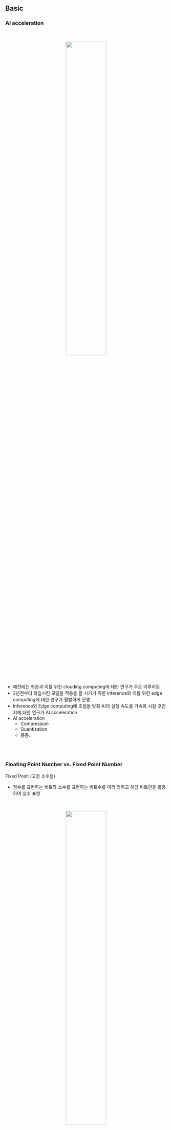 ## Basic
### AI acceleration

<br>

<p align=center><img src="./images/4/11.png" width=50%></p>

<br>


- 예전에는 학습과 이를 위한 clouding computing에 대한 연구가 주로 이루어짐
- 2년전부터 학습시킨 모델을 적용을 잘 시키기 위한 Inference와 이를 위한 edge computing에 대한 연구가 활발하게 진행
- Inference와 Edge computing에 초점을 맞춰 AI의 실행 속도를 가속화 시킬 것인지에 대한 연구가 AI acceleration
- AI acceleration
    - Compression
    - Quantization
    - 등등..

<br>
<br>

### Floating Point Number vs. Fixed Point Number
Fixed Point (고정 소수점)
-  정수를 표현하는 비트와 소수를 표현하는 비트수를 미리 정하고 해당 비트만을 활용하여 실수 표현

<br>

<p align=center><img src="./images/4/1.png" width=50%></p>

<br>

- 예시

<br>

$${7.625}_{10}={111.101}_{2}$$

<br>

<p align=center><img src="./images/4/3.png" width=50%></p>

<br>

Floating Point (부동 소수점)
- 고정 소수점 방식과 비트를 사용하는 체계가 다르며 이를 표현하는 다양한 체계 존재
    - 일반적으로 IEEE 754 방식을 많이 사용 

<br>

<p align=center><img src="./images/4/2.png" width=50%></p>

<br>

- 예시
    - 이진수 변환 : ${7.625}_{10}={111.101}_{2} $
    - 정규화 : ${1.11101}_{2}\times2^{2} $
    - Exponent : $2_{10}+127_{10} (bias)=129_{10}=10000001_{2}$
    - Mantissa : $11101_{2}$

<br>

<p align=center><img src="./images/4/4.png" width=50%></p>

<br>
<br>

### Quantization (양자화)
- 양자화 기법은 32bit floating point 기반의 학습 파라미터들을 이보다 낮은 비트 폭(비트 너비, 비트 수)로 표현하기 위해 사용
- 보통 deep learning에서 양자화는 32bit floating point 에서 8bit integer로 맵핑하는 것을 의미 

<br>

<p align=center><img src="./images/4/12.png" width=50%></p>

<br>

- 양자화를 수행하는 대상은 모델의 가중치(weight), 활성화 출력(activation), 그리고 기울기(gradient) 모두가 해당 가능
- 기울기의 경우 분포가 매우 극단적일 수 있고 양자화 오류로 인해 학습 중 파라미터의 값들이 수렴이 안되는 문제로 양자화 대상으로 크게 고려되고 있지는 않음 


Dynamic Range
-  숫자의 표현 범위를 의미

Precision / Resolution
- 범위 내에서 얼마나 세밀하게 숫자를 나눠서 표현하는지 

<br>
<br>

# A Survey of Quantization Methods for Efficient Neural Network Inference
## Ⅲ Basic Conceopts of Quantization
### A. Problem Setup and Notations

<br>
<br>

### B. Uniform Quantization

<br>
<p align=center><img src="./images/4/14.png" width=50%></p>
<br>

- NN (Neural Network)의 가중치와 활성화 출력인 floating point 값을 작은 precision 범위로 맵핑시키는 함수를 정의하는 것이 우선
- 가장 보편적인 quantization 식은 아래와 같음 

<br>

$$Q(r)=Int(r/S)-Z$$
$$Q : Quantization \ operator$$
$$r : real \ valued \ input \ (weights \ or \ activations)$$
$$S : scaling \ factor$$
$$X : integer \ zero \ point$$

<br>

- $Int$ 함수는 rounding operation을 통해 실수 값을 정수값으로 변환
    - 가장 가까운 정수의 값으로 할당 또는 truncation, ... 
- $Z$는 영점(0)을 의미하는데 실수 0에 맵핑이 되는 정수의 값


<br>

*cf*
- 논문에 나와있지는 않지만 위의 과정을 거친 후 $Clip$ 과정이 필요한 경우도 존재

<br>

$$Q(r)=Clip(Int(r/S)-Z)$$

<br>

<p align=center><img src="./images/4/5.png" width=50%></p>

<br>

- 이 방법은 **uniform quantization**
    - 실수와 정수간의 맵핑을 만들 때 각 구간, 즉 양자화 레벨을 균등하게 나눔
- 비 균등하게 나누는 방법을 **non-uniform quantization**이라고 함
- 이 방법은 양자화 된 값 $Q(r)$에서 실수값 $r$로 값을 다시 변환 가능하고 이를 **dequantization** 이라 함

<br>

$$\widetilde{r}=S\left (Q(r)+Z\right )$$

<br>

- $\widetilde{r}$ 은 rounding operation 때문에 $r$과 같지 않을 수도 있음

<br>
<br>

### C. Symmetric and Asymmetric Quantization
- Uniform quantization의 가장 중요한 요소는 scaling factor인 $S$를 선택하는 것

<br>

$$S=\frac{\beta-\alpha}{2^{b}-1}$$

$$[\alpha, \beta] : clipping \ range$$

$$b : quantization \ bit \ width$$

<br>

$$Z=-round(\frac{\alpha}{S})-2^{b-1}$$

<br>

- 가장 먼저 $[\alpha, \beta]$ 의 범위를 결정해야 하는데 이 과정을 **calibration** 이라고 하기도 함

<br>

- $[\alpha, \beta]$은 칩이 ARM인지 Intel 계열인지에 따라 다름
    - ARM : MinMax 이용
    - Intel : Histogram 이용 
- MinMax에서 $[\alpha, \beta]=[r_{min}, r_{max}]$ 이고 이는 **asymmetric quantization** 영역
    - **Asymmetric quantization**는 $-\alpha\neq\beta$ 인 경우
    - **Symmetric quantization**은 $-\alpha=\beta$ 인 경우


<br>
<p align=center><img src="./images/4/6.png" width=50%></p>
<br>

- MinMax 에시
    - FP32 -> INT8로 변환

    <br>

    <p align=center><img src="./images/4/13.png" width=50%></p>

    <br>

    - Min = -4.75, Max = 4.67

    $$S=\frac{\beta-\alpha}{2^{b}-1}=\frac{4.67-(-4.75)}{256-1}=\frac{9.42}{255}=0.037$$

    $$Z=-round(\frac{\alpha}{S})-2^{b-1}=-round(\frac{-4.75}{0.037})-2^{7}=-round(-128.38)-128=128-128=0$$

    $$Q(-3.57)=Int(-3.57/0.037)-0=-96$$

<br>

- MinMax를 이용하여 symmetric quantization 적용 가능
    - $-\alpha=\beta=\max(\left| r_{max}\right|, \left| r_{min}\right|)$ 
- Asymmetric quantization은 symmetric 과 비교하여 더 타이트한 clipping range를 가지게 됨
- 이는 양자화하고자 하는 가중치나 activation들이 불균형 할 때 중요함
    - activation ReLU를 통과한 값은 언제나 양수의 값을 가짐 
- 하지만 $Z=0$가 되므로 symmetric을 이용할 때는 식이 간단해 질 수 있음

<br>

$$Q(r)=Int(\frac{r}{S})$$

<br>

- Scaling factor를 결정하는 2가지 선택
    - **Full range** 
        - floor rounding mode : $S=\frac{2max(|r|)}{2^{n}-1}$
        - INT8 range  : $[-128, 127]$

    - **Restricted range**
        - $S=\frac{max(|r)}{2^{n-1}-1}$
        - INT8 range : $[-127, 127]$

- Full range가 더 정확

<br>

- Symmetric quantization가 실제로 더 많이 사용됨
    - $Z=0$이 되어서 추론하는 동안 계산 비용이 줄어듦
    - 더 직관적으로 적용이 가능

<br>

- MinMax를 이용하여 symmetric, asymmetric quantization을 진행하는 것은 매우 많이 사용하는 방법
- 하지만 이는 데이터의 이상치에 매우 민감
    - 불필요하게 범위를 늘리고 그 결과로 quantization의 resolution이 감소
- 이를 해결할 방법은 MinMax 대신 percentile을 사용하는 것 
    - 즉, 가장 큰 수 대신 i번째로 큰/작은 수를 $\beta, \alpha$ 로 사용 
- 또는 실수 값과 양자화된 값 사이의 information loss 등의 KL divergence를 최소화하는 $\alpha$와 $\beta$를 선택하는 방법 이용

<br>

**Summary (Symmetric vs Asymmetric Quantization)**
- Symmetric quantization은 symmetric range를 사용하여 clipping 분할
- $Z=0$ 이기 때문에 쉽게 계산과 적용 가능
- 범위가 왜곡되거나 symmetric 하지 않은 경우에서는 좋은 성능을 내지 못함
- 이런 경우에는 asymmetric quantization 사용


<br>
<br>

### D. Range Calibration Algorithms : Static vs Dynamic Quantization
- Quantization 방법을 나누는 다른 방법은 **언제** clipping range를 결정하는지
    - **Static quantization**
        - 모델의 가중치와 활성화 출력 모두 양자화 사전에 진행
        - 즉, clipping range가 사전에 미리 계산이 되어있고 추론 시에 고정된 값으로 사용되는 방법
        - 샘플 입력 데이터를 준비하여 clipping range를 정함
    - **Dynamic quantization**
        - 모델의 가중치값들은 pretrained 되어 정해진 값
        - 모델의 가중치에 대해서만 양자화 진행
        - 활성화 출력은 추론할 때 동적으로 양자화
            - 활성화 출력은 메모리에 32bit floating point로 read, write
            - 추론할 때
- 이 range는 가중치에 대해서는 정적으로 계산이 되고 파라미터들은 추론하는 동안 보통 고정됨

<br>



<br>

- Dynamic quantization에서 런타임동안 각 activation map의 clipping range는 
- 이 방식은 실시간 신호 통계의 계산이 필요하며 이는 매우 큰 오버헤드를 가짐 
- 하지만 dynamic quantization은 각 input마다 정확한 signal range를 계산하므로 더 높은 정확도를

<br>

- d이

<br>

**Summary (Dynamic vs Static Quantization)**
- Dynamic quantization은 동적으로 각 activation의 clipping range를 계산하여 대체로 높은 정확도를 얻음
- 하지만 신호를 동적으로 계산하는 것은 매우 비용이 비싸기 때문에 주로 clipping range가 모든 입력에서 고정된 static quantization을 사용 

<br>
<br>

### E. Quantization Granularity
- 대부분의 computer vision에서, 하나의 layer로 들어가는 activation input은 많은 다양한 필터들과 convolution 연산을 진행

<br>

<p align=center><img src="./images/4/7.png" width=30%></p>

<br>

- 각 convolution filter 다른 범위의 값들을 가지고 있음
- 가중치 (weights)에 대해 clipping 범위를 계산을 어느 세부 수준에서 계산할 것인가에 대하여 quantization 방법을 나눌 수 있음
    - **Layerwise Quantization** 
    - **Groupwise Quantization**

<br>

<p align=center><img src="./images/4/8.png" width=50%></p>

<br>

#### a) Layerwise Quantization
- 한 layer의 모든 convolution filter들의 가중치를 고려하여 clipping range를 고려
- 한 layer의 모든 filter들에 같은 clipping range 적용
- 이 방법은 적용하기에는 매우 쉽지만, 각 filter들의 분포가 다양하기 때문에 정확도가 높지 않음
- 한 convolution filter가 상대적으로 작은 범위의 파라미터를 가진다면, quantization resolution을 손실 할 수 있음 (다른 filter는 상대적으로 큰 값을 가짐)

<br>

#### b) Groupwise Quantization
- 한 layer 안에서 여러 개의 서로 다른 channel들을 그룹화하여 clipping range를 계산 가능 
- 이 방법은 하나의 convolution/activation에 걸쳐 파라미터의 분포가 많이 달라지는 경우에 유용
- 하지만 다른 scaling factor를 계산해야 한다는 단점 존재

<br>

#### c) Channelwise Quantization
- 보편적으로 가장 많이 사용하는 방법
- 다른 채널들에 독립적으로 각 convolution filter가 고정된 clipping range를 가짐
    - 즉, 각 channel이 섬세한 scaling factor를 가지게 됨
- 이로 인해 quantization resolution이 더 좋아지고 높은 정확도 얻는 것이 가능

<br>

#### d) Sub-channelwise Quantization
- 이전 방법들은 convolution 또는 fully-connected layer의 파라미터들의 그룹 단위로 clipping range가 정해짐
- 하나의 convolution 이나 fully-connected layer들을 처리할 때 다른 scaling factor들을 고려해야하므로 상당한 오버헤드 존재
- 그러므로 groupwise 가 quantization resolution과 computation overhead 사이의 좋은 타협점을 제시함

<br>

**Summary(Quantization Granularity)**
- Channelwise Quantization는 convolution filter에 가장 많이 사용되는 표준 방법
- 이는 각 convolution filter 마다 다른 clipping range를 가지는데 이 때 발생하는 overhead는 무시할 만 함
- Sub-channelwise quantization은 상당히 많은 overhead가 발생하기 때문에 이는 표준의 방법이라고 볼 수 없음 

<br>


#### F. Non-Uniform Quantization

<br>

<p align=center><img src="./images/4/5.png" width=50%></p>

<br>

- Quantization step이나 quantization level이 균등하지 않게 존재



<br>

$$Q(r)=X_{i}, \ \  if \ r \in [\Delta_{i}, \Delta_{i+1})$$

$$r : 실수$$

$$X_{i} : discrete\ quantization \ level$$

$$\Delta_{i} : quantization \ steps$$

$$Q : quantizer$$

<br>

- $X_{i}$와 $\Delta_{i}$ 둘 다 일정하지 않은 간격으로 존재

<br>

- Non-uniform quantization은 고정된 bit 길이에서 더 좋은 정확도를 얻음 
    - 중요한 가치가 있는 영역에 집중하거나 적절한 동적 범위를 찾아 더 좋은 분포를 찾게 해줌 
- 전형적인 규칙기반의 non-uniform quantization은 logarithmic 분포를 이용 
    - Quantization step과 level이 선형적이 아닌 지수적으로 증가 
- 또다른 방법은 binary-code-base quantization  


**Summary (Uniform vs Non-uniform Quantization)**
- 일반적으로 non-uniform quantizatoin이 많은 신호 정보를 알 수 있음 
- 하지만 non-uniform quantization을 GPU와 CPU와 같은 하드웨어에 효과적으로 적용 할 수 없음
- Uniform quantization이 간단하고 효과적으로 하드웨어에 맵핑되기 때문에 현재 훨씬 더 잘 사용됨

<br>

#### G.Fine-tuning Method
- NN의 파라미터들을 quantization 한 후 조정한는 경우도 존재
    - **QAT(Quantization Aware Training)**
        - 모델 재학습
    - **PTQ(Post-Training Quantization)**
        - 모델 재학습 없음

<br>

<p align=center><img src="./images/4/9.png" width=50%></p>

<br>

**1) Quantization-Aware Training**
- 학습된 모델이 있을 때, 양자화를 시키면 학습된 모델의 파라미터에 변화가 생길 수 있음 
- 그러면 floating point precision으로 학습된 모델이 수렴되었을 때의 결과와 달라질 수 있음
- 즉, floating point precision으로 최적으로 학습한 결과보다 양자화를 한 경우 성능이 떨어질 수 있음
- 이 문제점은 양자화된 NN의 파라미터들을 재학습하며 loss를 줄여주면 됨
- 그 중 가장 유명한 방법은 QAT(Quantization-Aware Training)
- Floating point에서 양자화 한 모델에 forward, backward pass가 진행
- 모델의 parameter는 각 기울기 업데이트 후에 양자화 
- 특히 가중치 업데이트가 부동 소수점 정밀도로 수행된 후 projection을 수행하는 것이 중요
    - 양자회된 precision으로 기울기를 계속 구하다보면 기울기가 0이 되거나 높은 error를 가지게 됨

<br>


- Backpropagation을 진행할 때 가장 중요한 문제는 어떻게 미분 불가능한 양자화 함수를 처리할 것인지
    - 양자화를 거치면, 대부분의 기울기가 0을 가지게 됨
- 이 문제를 해결하기 위해 기울기를 근사화하는 방법을 사용하는데 가장 보편적으로 사용하는 함수가 STE (Straight Through Estimator)
- STE는 밑의 그림처럼 roudning 연산을 무시하고 identity function으로 근사화

<br>

<p align=center><img src="./images/4/10.png" width=50%></p>

<br>

- STE를 주로 사용하지만 대신하는 다른 방식 존재
    - Stochastic neuron, combinatorial optimization, target propagation, Gumbel softmax를 이용하는 방법 등
- Non-STE 방식
    - 가중치를 양자화하기 위해 regularization operator 사용
        - 미분 불가능한 quantiation 연산자 제거
    - ProQuant
        - 양자화 공식에서 rounding 연산자 제거하고 W-shape라는 non-smooth regularization 함수를 이용하여 가중치를 양자화
    - AdaRound, 
    - 등등..
- 많은 연구들이 진행되고 있지만 많은 튜닝 과정이 필요하므로 아직까지 STE가 가장 많이 보편적으로 사용되는 방법

<br>

- QAT 동안 양자화 파라미터들을 효과적으로 학습하는 방법 존재
- PACT
    - Uniform Quantization을 하는 동안 활성화 출력의 clipping range를 학습
- QIT
    - Non-uniform quantization 설정을 확장하며 양자화 레벨과 스텝을 학습 가능
- LSQ
    - QAT를 진행하는 동안 ReLU와 같은 non-negative 활성화 함수의 scaling factor를 학습하기 위한 새로운 기울기 측정법
- LSQ+
    - LSQ의 아이디어를 swish, h-swish와 이 음수의 값을 만드는 활성화 함수에도 사용할 수 있도록 일반화 한 방법

<br>

**Summary (QAT)**
- QAT는 STE의 근사화가 꼼꼼하게 이뤄지지 않지만 잘 작동을 함
- 하지만 QAT의 가장 큰 단점은 NN 모델을 재학습시키는데 드는 계산 비용
- 양자화를 적용하기 전의 정확도를 얻기 위해서는 수백번의 epoch를 반복해야 함
- 만약 양자화 된 모델이 긴 기간동안 사용되고, 효율성과 정확도가 중요하다면 QAT를 수행하는 가치가 있지만 모든 모델이 그런 것은 아님

<br>

**2) Post-Training Quantization**
- 계산 비용이 비싼 QAT 대안으로 사용할 수 있는 방법은 PTQ (Post-Training Quantization)
- PTQ는 fine-tuning 없이 가중치를 조절하는 방법
- PTQ의 계산에 대한 오버헤드는 아주 작거나 무시할만함
- 재학습을 하기 위해 충분히 많은 학습 데이터가 필요한 QAT와 다르게, PTQ는 데이터가 제한되어있거나 라벨링이 되지 않은 경우에 사용 가능
- 하지만 QAT에 비하면 낮은 정확도를 가짐
    - 특히 low-precision으로 양자화를 진행하는 경우

<br>

- PTQ의 정확도를 개선하기 위하여 다양한 방법들이 제시
    - 양자화 후 가중치의 평균과 분산의 내재된 편향을 관찰하고 편향된 값을 보정하는 방법
    - 서로 다른 layer 또는 channel의 가중치의 범위 (활성화 출력의 범위) 등을 동일하게 만들어 양자화 오류를 줄이는 방법
    - ACIQ
        - 분석적으로 PTQ를 위한 최적의 clippinjg range와 channel-wise bitwidth를 설정
        - 이 방법은 정확도가 감소하는 문제는 해결했지만, channel-wise quantization은 하드웨어에 효과적으로 적용하기 어려움
    - OMSE
        - 활성화에 channel-wise quantization을 제거
        - 양자화 된 tensor값과 floating point tensor 값 사이의 L2 distance를 최적화하면서 PTQ를 수행하는 방법 제시
    - 그 외 다양한 방법존재

<br>

**Summary (PTQ)**
- PTQ는 모든 가중치과 활성화 출력에 대한 양자화 파라미터들이 재학습 없이 결정 
- 하지만 QAT와 비교하면 낮은 정확도 획득

<br>

**3) Zero-shot Quantization**
- 양자화 후 정확도가 떨어지는 것을 최소화하려면 학습 데이터 중 일부를 사용해야 함
1. 활성화의 범위를 알아야 함 
    - Clipping range와 scaling factor를 결정하기 위해, 즉 calibration 하기 위해 
2. 양자화된 모델은 모델의 파라미터를 결정하고 정확도가 떨어지는 것을 막기 위해 재학습이 필요할 수 있음
- 하지만 많은 경우 양자화를 진행하는 도중에 학습 데이터에 접근하는 것은 불가능
    - 학습 데이터의 크기가 매우 커서 배포할 수 없거나, 보안과 사생활 문제로 독점적이거나 민감하기 때문
- 이 문제를 해결하기 위해서 zero-shot quantization 제시
- ZSQ는 finetuning의 여부에 따라 2단게로 나뉨
    - **Level 1 : ZSQ + PTQ**
        - 데이터 없음 + finetuning 안함
    - **Level 2 : ZSQ + QAT**
        - 데이터 없음 + finetuning 필요
- Level 1
    - Finetuning이 필요하지 않기 때문에 빠르고 쉽게 양자화 가능
    - Finetuning은 보통 시간이 오래 걸리고, 적절한 hyperparameter를 찾는 과정이 필요
- Level 2
    - Finetuning의 과정을 거치기 때문에 더 높은 정확도를 얻을 수 있음 
    - 하지만 이 방법은 선형 활성화 함수의 scale-equivariance 라는 특징을 기반으로 하기 때문에 비선ㄴ형 활성화 함수를 사용하는 모델에 적용하면 성능이 떨어짐


<br>

- ZSQ의 연구 방향 중 하나는 pre-trained 된 모델이 학습 할 때 사용하는 실제 데이터와 유사한 가상 데이터를 생성하는 것
- 생성된 데이터는 calibration을 하거나 경량화 된 모델을 finetuning할 때 사용됨
- 초기에는 가상 데이터를 생성할 때 GAN 이용
    - 모델의 최종 output을 이용하여 데이터가 생성되므로 중간 계층의 활성화 출력의 분포와 같은 내부 통계에 대한 정보를 포함하지 못함
    - 실제 데이터의 분포를 적절하게 만들 수 없음
- Batch 정규화에 저장된 통계 사용하는 방법 사용

<br>

**Summary (ZSQ)**
- 전체 양자화 과정에서 학습/검증 데이터를 사용하지 않고 이루어짐
- 머신 러닝 서비스를 제공하는데 고객의 데이터에 접근할 필요 없이 배포할 때 필요
- 학습 데이터에 대한 사용이 조안 또는 개인 정보 보호 문제 때문에 힘들 때 필요

#### H. Stochastic Quantization
- 가중치의 변화가 아주 작으면 가중치를 업데이트 시키는 경우 rounding 연산 때문에 가중치가 변하지 않는 현상 발생 

<br>

$$Int(x)=\left\{\begin{matrix}
 \left \lfloor x\right \rfloor \ \ \  with \ probability \ \ \left \lceil x\right \rceil-x
 \\ \left \lceil x\right \rceil  \ \ \  with \ probability \ \ x-\left \lfloor x \right \rfloor
\end{matrix}\right.$$

<br>

- $Int$ 연산자를 위와 같이 정의한다면 binary quantization에서는 사용 할 수 없음 

<br>

$$Binary(x)=\left\{\begin{matrix}
 -1 \ \ \  with \ probability \ \ 1-\sigma(x)
 \\ +1  \ \ \  with \ probability \ \ \sigma(x)
\end{matrix}\right.$$

<br>

- 최근 QuantNoise라는 새로운 방법도 적용 

<br>

## Ⅳ Advanced Concept : Quantization below 8 bits 
### A. Simulated and Integer-only Quantization
- 딥러닝 양자화에는 크게 2가지 접근법 존재
    - **Simulated quantization (fake quantization)**
    - **Integer-only quantization (fixed-point quantization)**

<br>
<p align=center><img src="./images/4/15.png" width=70%></p>
<br>

- Simulated quantization
    - 양자화 된 모델의 파라미터는 low-precision으로 저장이 되지만 연산 (matrix multiplication, convolution) 은 floating-point으로 수행
    - 양자화 된 파라미터들은 floating-point로 연산하기 전 역양자화 과정이 필요
    - Simulated quantization을 이용해서 빠르고 효과적인 low-precision의 장점을 충분히 이용할 수 없음
- Integer-only quantization
    - 모든 연산은 low-precision 정수로 수행
    - 어떤 파라미터와 활성화 출력도 역양자화 할 필요 없음

<br>
<p align=center><img src="./images/4/16.png" width=70%></p>
<br>

- 성능이 좋은 integer-only quantization은 batch normalize를 그 전의 layer와 fusion 시킴
    - integer-only 연산의 batch normalization을 이용한 resiaul network 학습을 위해 제시

<br>

*cf*
- Model fusion
    - 모델의 각 기능을 수행하는 layer를 하나로 합치는 과정 
    - (Conv, BatchNorm), (Conv, ReLU), (BatchNorm, Conv, ReLU) 등의 fusion 존재

    <br>
    <p align=center><img src="./images/4/17.png" width=40%></p>
    <br>

<br>

- Dyadic quantization 
    - inter-only quantization의 종류
    - Scaling factor가 2의 거듭제곱으로 구성
    - Dyadic rational 구성
        - 분자가 정수, 분모가 2의 거듭 제곱으로 구성
    - 그 결과 나눗셈없이 정수 덧셈, 곱셈 그리고 비트 시프트 연산으로만 모든 계산 수행

<br>

**Summary (Simulated vs Integer-only Quantization)**
- 일반적으로 integer-only와 dyadic quantization이 simulated/fake quantization 보다 훨씬 이상적
    - Integer-only quantization은 lower precision을 연산에 사용하고 fake quantization은 연산을 실수로 수행
- Fake quantization은 연산에 국한된 문제보다 추천 시스템 같이 대역폭에 국한된 문제에 대 효과가 좋음 
    - 이 문제의 병목현상은 메모리 공간과 메모리에서 파라미터들을 로드하는 비용

<br>
<br>

### B. Mixed-Precision Quantization
- Lower precision 양자화를 하면 하드웨어 성능이 향상
- 모델을 균일하게 매우 작은 bit로 양자화하면 정확도가 매우 떨어짐
- 이를 해결하기 위해 mixed-precision quantization 사용 

<br>

- 각 layer가 다른 수의 bit precision으로 양자화

<br>
<p align=center><img src="./images/4/18.png" width=70%></p>
<br>

- 이 방법은 비트 셋팅을 위한 탐색 공간이 layer가 증가할 때마다 기하급수적으로 증가한다는 문제

<br>

- Mixed-precision quantization의 각 layer의 비트 수를 정하는 것은 탐색 문제
    - 다양한 조합에 대한 탐색이 필요
- Reinforcement learning, NAS(Neural Architecture Search) 등의 방법 이용
- 이런 탐색적인 방법은 계산량이 너무 많고, hyper-parameter의 값에 영향을 크게 받음

<br>

- 다른 방식은 주기적인 함수 정규화을 이용하여 mixed-precision 모델 학습 
    - 각 layer 별 비트 폭을 학습하는 동안 각 모델의 layer와 정확도를 관점으로 한 다양한 중요도를 자동으로 구별

<br>

- 위의 두 방식과 다른 HAWQ 존재
    - 2차 미분 연산자를 이용하여 양자화가 각 layer에 미치는 민감도를 측정할 수 있고 이를 바탕으로 비트 폭 결정

<br>
<br>

**Summary (Mixed-precision Quantization)**
- Mixed-precision quantization은 low-precision에 대하여 효과적이고 하드웨어 효율적
- NN의 각 layer들은 양자화에 대하여 민감한지 민감하지 않은지 그룹화하고 이를 기준으로 각 layer를 양자화 할 bit 수 결정
- 정확도의 감소를 최소화 가능, 적은 bit 수를 사용하여 메모리 저장 공간과 속도에 대한 이점도 획득 가능

<br>
<br>

### C. Hardware Aware Quantization
- 양자화의 목표 중 하나는 추론 실행속도를 빠르게 하는 것 
- 모든 하드웨어가 양자화 된 layer/연산에 대하여 똑같이 속도를 증가시켜주는 것은 아님
- 사실 양자화는 하드웨어 의존적

<br>

- 최적의 양자화를 하기 위해서는 하드웨어 요소들도 고려해야하고 실제로 하드웨어에서 실험해보는 실증적인 연구 필요


<br>
<br>

### D. Distillation-Assisted Quantization
- 양자화 된 모델의 정확도를 높이기 위해 model distillation 이용
- QAT를 할 때 적용

<br>

- Knowledge Distillation (지식 증류 기법)
    - 학습이 잘 된 큰 모델의 예측은 정답을 매우 잘 맞추면서 클래스 간의 관계를 잘 설명
        - MNIST 데이터셋에서 2가 정답일 때 3과 7 또한 적지 않은 확률로 나오는데 이는 2, 3, 7이 서로 관련이 크다는 것을 의미
        - 즉, 학습이 잘 된 모델의 결과를 사용하는 것은 의미 있고 그렇게 학습하는 것을 Knowledge Distillation
    - 즉, 딥러닝에서 큰 모델 (Teacher)로 부터 증류한 지식을 작은 모델 (Student) 네트워크로 transfer 하는 과정

    <br>

- 정답 label
    - 개 이미지 label

<br>
<p align=center><img src="./images/4/19.png" width=50%></p>
<br>

- 예측 값에 softmax 함수를 취한 label
    
    <br>

    $$p_{i}=\frac{exp{z_{i}}}{\sum_{j}{exp{z_{j}}}}$$ 


    <br>
    <p align=center><img src="./images/4/20.png" width=50%></p>
    <br>

    - 모델에 개의 이미지를 넣었을 때 나오는 출력값
    - 가장 높은 확률로 개라고 예측
    - 개를 제외한 고양이와 소, 차 등의 확률을 보면 이 이미지는 개이지만 고양이과 가장 유사하고 차와는 가장 유사하지 않음
    - 하지만 값이 너무 작아 모델에 반영하게 쉽지 않음 

<br>

- 출력값 분포를 soft 하게 만드는 경우
    - 위의 출력값을 soft하게 만들면 이 값들이 모델이 가진 지식
    
    <br>

    $$p_{i}=\frac{exp{\frac{z_{i}}{T}}}{\sum_{j}{exp{\frac{z_{j}}{T}}}}$$ 

    <br>

    <p align=center><img src="./images/4/21.png" width=50%></p>

    <br>

    - 기존의 softmax와 다른 점은 $T$ 라는 값
    - $T$ 는 온도라는 hyper-parameter
        - 이 값이 커지면 값이 soft 해지고, 작아지면 값이 hard 해짐

- 학습
    - Teacher 모델을 학습 한 후 Student 모델 학습

    <br>
    <p align=center><img src="./images/4/22.png" width=70%></p>
    <br>

    $$L=\alpha H(y,\sigma(z_{s}))+\beta H(\sigma(z_{t},T),\sigma(z_{s},T))$$
    $$\alpha, \beta: hyper-parameter$$
    $$y:ground\ truth\ class\ label$$
    $$H:cross-entropy\ loss\ function$$
    $$z_{s},z_{t}:result from student/teacher model$$
    $$\sigma:softmax$$
    $$T: temperature$$


<br>
<br>


### E. Extreme Quantization
- Binarization(이진화)은 1bit로 양자화하여 최대 32배 메모리 사용을 줄이는 방법 
- Binary(1 bit), ternary(2 bit)로 양자화하게되면 계산이 효율적
- 하지만 단순하게 1bit로 이진화하는 것은 정확도의 감소가 큼

<br>

- 이를 해결하기 위해 다양한 방법이 제시됨
- BinaryConnect
    - 가중치의 값을 {-1, +1} 값으로 제한시키는 방법
    - Forward 시, 가중치 값이 0이상이면 +1 그 미만이면 1로 이진화 수행
    - Backward 시, 미분 가능하지 않으므로 STE로 근사화 시켜 계산 
- BNN (Binarized NN)
    - 가중치 뿐만이 아니라 활성화 출력 모두 이진화하는 방법
    - 모델 크기의 축소뿐만이 아니라 행렬 곱셈 연산을 비트열 연산으로 대체할 수 있는 이점 존재  
        - 이 때의 비트열 연산은 XNOR 연산과 bitcount 연산
        - 두 비트열에 대한 XNOR 연산 후 1의 개수를 계산하는 것으로 이진화된 두 비트 벡터에 대한 행렬 곱셈 연산이 가능
- BWN (Binary Weight Network), XOR-Net
    - Scale factor ($\alpha$) 를 도입하여 정확도 손실 개선
    - {-1, 1} 대신 {$-\alpha, \alpha$} 를 이용
    - $\alpha$ 의 값은 실제 실수값의 가중치와 이진화된 가중치의 차이를 가장 작게 하는 값으로 함

    <br>

    $$\alpha, B=argmin{||W-\alpha B||}^2$$
    $$W\approx \alpha B $$

<br>

- 이진화 기법으로 양자화를 수행하는데 많은 가중치의 값들이 0임을 확인
- 가중치와 활성화 출력의 값을 {-1, 0, 1}로 제한하는 ternarization (삼진화) 제시
- 이진화와 마친가지로 추론 속도를 급격하게 줄이고 계산의 비용도 줄임
- TBN (Ternary-Binary Netwrok)
    - 네트워크의 가중치는 이진화를 하고 활성화 출력은 삼진화를 진행하여 정확도와 계산 효율이 가장 최적이 되도록 함

<br>

- 단순하게 이진화와 삼진화를 진행하는 것은 정확도가 심각하게 떨어질 수 있으며, 복잡한 분류 문제에는 적용하기 어려움
- 정확도가 떨어지는 문제를 해결하기 위한 여러 갈래의 방법 존재

<br>

#### a) Quantization Error Minimization
- 실제 값과 양자화된 값 사이의 양자화 오류를 줄이는 방법
- HORQ, ABC-Net
    - 실제 가중치 값을 표현하기 위해 하나가 아닌 여러개의 이진화 값들을 선형으로 연결

    <br>

    $$W\approx \alpha_{1} B_{1}+...+ \alpha_{M} B_{M}$$

    <br>

 
#### b) Improved Loss Function
- 손실 함수를 선택하는 것
- 이진/삼진화에 대한 영향을 손실에 반영 

<br>

#### c) Improved Training Model
- BNN+
    - STE 문제를 해결하고 이를 근사화 하는방법
- Bi-Real Net
    - 활성화 함수의 종류를 바꿈
    - STE를 개선하여 가중치 미분 연산 시에 실제 가중치의 크기까지 고려
- DoReFa-Net
    - 기울기도 양자화하야 학습 속도를 개선하는 방법

<br>

**Summary (Extreme Quantization)**
- 적은 bit 수로 양자화하는 것은 매우 중요하고 유망한 연구
- 하지만 존재하는 방법들은 하이퍼 파라미터의 조합의 값을 잘 선택하지 않으면 정확도가 떨어지는 단점 존재
- 하지만 정확도가 많이 중요한 요소가 아니라면 적용 가능 


<br>
<br>

### F. Vector Quantization
- 가중치를 k-means clustering 을 활용하여 몇 개의 중심점 (centroids)로 압축하는 방법
- Pruning과 huffman coding을 이용하여 모델 사이즈를 추가로 많이 압축 가능
    - Deep Compression 논문 참고

